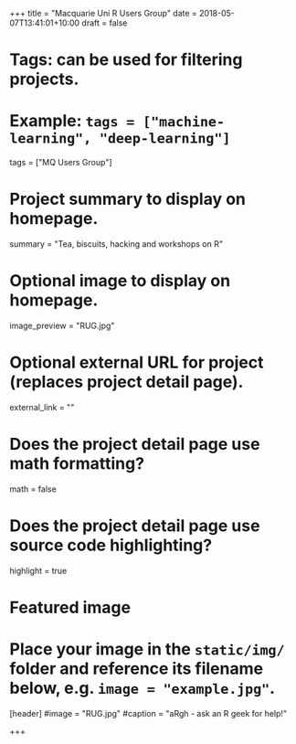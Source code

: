 +++
title = "Macquarie Uni R Users Group"
date = 2018-05-07T13:41:01+10:00
draft = false

# Tags: can be used for filtering projects.
# Example: `tags = ["machine-learning", "deep-learning"]`
tags = ["MQ Users Group"]

# Project summary to display on homepage.
summary = "Tea, biscuits, hacking and workshops on R"

# Optional image to display on homepage.
image_preview = "RUG.jpg"

# Optional external URL for project (replaces project detail page).
external_link = ""

# Does the project detail page use math formatting?
math = false

# Does the project detail page use source code highlighting?
highlight = true

# Featured image
# Place your image in the `static/img/` folder and reference its filename below, e.g. `image = "example.jpg"`.
[header]
#image = "RUG.jpg"
#caption = "aRgh - ask an R geek for help!"

+++


